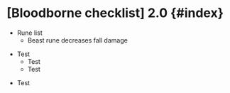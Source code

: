 # [Bloodborne checklist] 2.0 {#index}

* Rune list
  * Beast rune decreases fall damage
  
- Test
  - Test
  - Test
+ Test